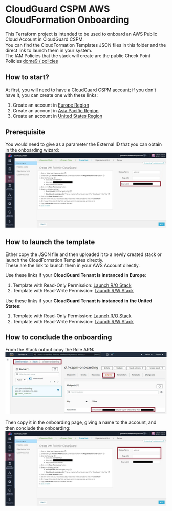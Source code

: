# CloudGuard CSPM AWS CloudFormation Onboarding
This Terraform project is intended to be used to onboard an AWS Public Cloud Account in CloudGuard CSPM.     
You can find the CloudFormation Templates JSON files in this folder and the direct link to launch them in your system.     
The IAM Policies that the stack will create are the public Check Point Policies [dome9 / policies](https://github.com/dome9/policies/tree/master/AWS)
 
## How to start?
At first, you will need to have a CloudGuard CSPM account; if you don't have it, you can create one with these links:
1. Create an account in [Europe Region](https://secure.eu1.dome9.com/v2/register/invite)
2. Create an account in [Asia Pacific Region](https://secure.ap1.dome9.com/v2/register/invite)
3. Create an account in [United States Region](https://secure.dome9.com/v2/register/invite)

## Prerequisite
You would need to give as a parameter the External ID that you can obtain in the onboarding wizard:
![AWS External ID](/zimages/aws-external-id.jpg)

## How to launch the template
Either copy the JSON file and then uploaded it to a newly created stack or launch the CloudFormation Templates directly.     
These are the link to launch them in your AWS Account directly.     

Use these links if your __CloudGuard Tenant is instanced in Europe__:    
1. Template with Read-Only Permission: [Launch R/O Stack](https://console.aws.amazon.com/cloudformation/home#/stacks/create/review?templateURL=https://cspm-onboarding.s3.amazonaws.com/cft-readonly-eu.json)
2. Template with Read-Write Permission: [Launch R/W Stack](https://console.aws.amazon.com/cloudformation/home#/stacks/create/review?templateURL=https://cspm-onboarding.s3.amazonaws.com/cft-readwrite-eu.json)
     
Use these links if your __CloudGuard Tenant is instanced in the United States__:
1. Template with Read-Only Permission: [Launch R/O Stack](https://console.aws.amazon.com/cloudformation/home#/stacks/create/review?templateURL=https://cspm-onboarding.s3.amazonaws.com/cft-readonly.json)
2. Template with Read-Write Permission: [Launch R/W Stack](https://console.aws.amazon.com/cloudformation/home#/stacks/create/review?templateURL=https://cspm-onboarding.s3.amazonaws.com/cft-readwrite.json)

## How to conclude the onboarding
From the Stack output copy the Role ARN:
![AWS Stack Output](/zimages/aws-role-arn.jpg)

Then copy it in the onboarding page, giving a name to the account, and then conclude the onboarding:
![AWS Complete Onboarding](/zimages/aws-completed.jpg)
